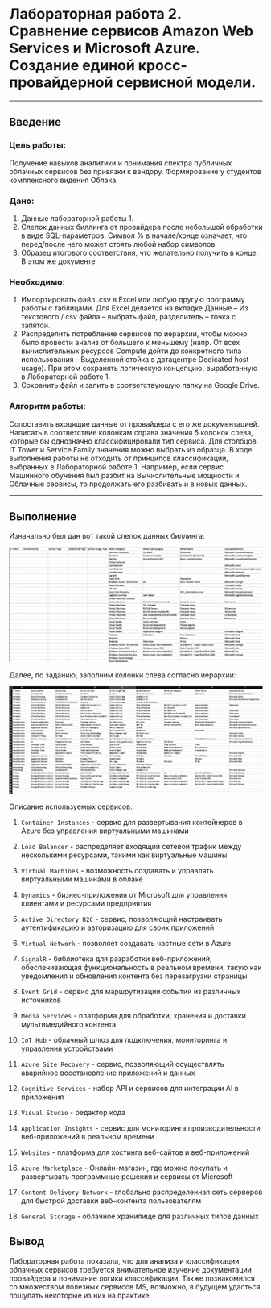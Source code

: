 # Лабораторная работа 2. Сравнение сервисов Amazon Web Services и Microsoft Azure. Создание единой кросс-провайдерной сервисной модели.


---

## Введение

### Цель работы: 
Получение навыков аналитики и понимания спектра публичных облачных сервисов без привязки к вендору. Формирование у студентов комплексного видения Облака. 


### Дано: 
1. Данные лабораторной работы 1.
2. Слепок данных биллинга от провайдера после небольшой обработки в виде SQL-параметров. Символ % в начале/конце означает, что перед/после него может стоять любой набор символов.
3. Образец итогового соответствия, что желательно получить в конце. В этом же документе  


### Необходимо: 
1. Импортировать файл .csv в Excel или любую другую программу работы с таблицами. Для Excel делается на вкладке Данные – Из текстового / csv файла – выбрать файл, разделитель – точка с запятой.
2. Распределить потребление сервисов по иерархии, чтобы можно было провести анализ от большего к меньшему (напр. От всех вычислительных ресурсов Compute дойти до конкретного типа использования - Выделенной стойка в датацентре Dedicated host usage). При этом сохранять логическую концепцию, выработанную в Лабораторной работе 1.
3. Сохранить файл и залить в соответствующую папку на Google Drive.

### Алгоритм работы: 
Сопоставить входящие данные от провайдера с его же документацией. Написать в соответствие колонкам справа значения 5 колонок слева, которые бы однозначно классифицировали тип сервиса. Для столбцов IT Tower и Service Family значения можно выбрать из образца. В ходе выполнения работы не отходить от принципов классификации, выбранных в Лабораторной работе 1. Например, если сервис Машинного обучения был разбит на Вычислительные мощности и Облачные сервисы, то продолжать его разбивать и в новых данных.

---

## Выполнение

Изначально был дан вот такой слепок данных биллинга:

![](images/img1.png)

Далее, по заданию, заполним колонки слева согласно иерархии:

![](images/img2.png)

Описание используемых сервисов:

1. `Container Instances` - cервис для развертывания контейнеров в Azure без управления виртуальными машинами

2. `Load Balancer` - распределяет входящий сетевой трафик между несколькими ресурсами, такими как виртуальные машины

3. `Virtual Machines` - возможность создавать и управлять виртуальными машинами в облаке

4. `Dynamics` - бизнес-приложения от Microsoft для управления клиентами и ресурсами предприятия

5. `Active Directory B2C` - сервис, позволяющий настраивать аутентификацию и авторизацию для своих приложений
6. `Virtual Network` - позволяет создавать частные сети в Azure
7. `SignalR` - библиотека для разработки веб-приложений, обеспечивающая функциональность в реальном времени, такую как уведомления и обновления контента без перезагрузки страницы
8. `Event Grid` - сервис для маршрутизации событий из различных источников
9. `Media Services` - платформа для обработки, хранения и доставки мультимедийного контента
10. `IoT Hub` - облачный шлюз для подключения, мониторинга и управления устройствами
11. `Azure Site Recovery` - сервис, позволяющий осуществлять аварийное восстановление приложений и данных
12. `Cognitive Services` - набор API и сервисов для интеграции AI в приложения
14. `Visual Studio` - редактор кода
15. `Application Insights` - сервис для мониторинга производительности веб-приложений в реальном времени
16. `Websites` - платформа для хостинга веб-сайтов и веб-приложений
    
19. `Azure Marketplace` - Онлайн-магазин, где можно покупать и развертывать программные решения и сервисы от Microsoft
20. `Content Delivery Network` - глобально распределенная сеть серверов для быстрой доставки веб-контента пользователям
21. `General Storage` - облачное хранилище для различных типов данных

## Вывод

Лабораторная работа показала, что для анализа и классификации облачных сервисов требуется внимательное изучение документации провайдера и понимание логики классификации. Также познакомился со множеством полезных сервисов MS, возможно, в будущем удасться пощупать некоторые из них на практике.
